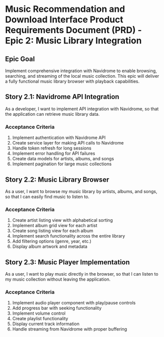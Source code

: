 # Music Recommendation and Download Interface Product Requirements Document (PRD) - Epic 2: Music Library Integration

## Epic Goal

Implement comprehensive integration with Navidrome to enable browsing, searching, and streaming of the local music collection. This epic will deliver a fully functional music library browser with playback capabilities.

## Story 2.1: Navidrome API Integration

As a developer,
I want to implement API integration with Navidrome,
so that the application can retrieve music library data.

### Acceptance Criteria

1. Implement authentication with Navidrome API
2. Create service layer for making API calls to Navidrome
3. Handle token refresh for long sessions
4. Implement error handling for API failures
5. Create data models for artists, albums, and songs
6. Implement pagination for large music collections

## Story 2.2: Music Library Browser

As a user,
I want to browse my music library by artists, albums, and songs,
so that I can easily find music to listen to.

### Acceptance Criteria

1. Create artist listing view with alphabetical sorting
2. Implement album grid view for each artist
3. Create song listing view for each album
4. Implement search functionality across the entire library
5. Add filtering options (genre, year, etc.)
6. Display album artwork and metadata

## Story 2.3: Music Player Implementation

As a user,
I want to play music directly in the browser,
so that I can listen to my music collection without leaving the application.

### Acceptance Criteria

1. Implement audio player component with play/pause controls
2. Add progress bar with seeking functionality
3. Implement volume control
4. Create playlist functionality
5. Display current track information
6. Handle streaming from Navidrome with proper buffering